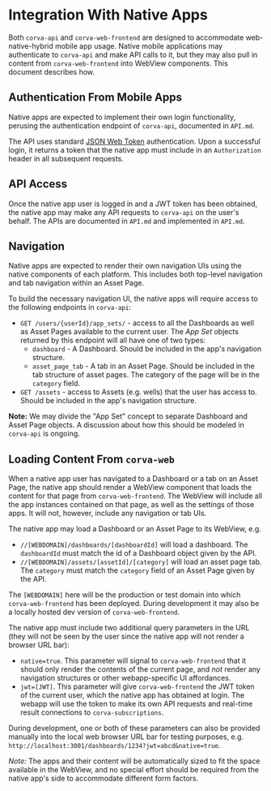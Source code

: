 # Integration With Native Apps

Both `corva-api` and `corva-web-frontend` are designed to accommodate web-native-hybrid mobile app usage. Native mobile applications may authenticate to `corva-api` and make API calls to it, but they may also pull in content from `corva-web-frontend` into WebView components. This document describes how.

## Authentication From Mobile Apps

Native apps are expected to implement their own login  functionality, perusing the authentication endpoint of `corva-api`, documented in `API.md`. 

The API uses standard [JSON Web Token](https://jwt.io/) authentication. Upon a successful login, it returns a token that the native app must include in an `Authorization` header in all subsequent requests.

## API Access

Once the native app user is logged in and a JWT token has been obtained, the native app may make any API requests to `corva-api` on the user's behalf. The APIs are documented in `API.md` and implemented in `API.md`.

## Navigation

Native apps are expected to render their own navigation UIs using the native components of each platform. This includes both top-level navigation and tab navigation within an Asset Page.

To build the necessary navigation UI, the native apps will require access to the following endpoints in `corva-api`:

* `GET /users/{userId}/app_sets/` - access to all the Dashboards as well as Asset Pages available to the current user. The *App Set* objects returned by this endpoint will all have one of two types:
   * `dashboard` - A Dashboard. Should be included in the app's navigation structure.
   * `asset_page_tab` - A tab in an Asset Page. Should be included in the tab structure of asset pages. The category of the page will be in the `category` field.
* `GET /assets` - access to Assets (e.g. wells) that the user has access to. Should be included in the app's navigation structure.

**Note:** We may divide the "App Set" concept to separate Dashboard and Asset Page objects. A discussion about how this should be modeled in `corva-api` is ongoing.

## Loading Content From `corva-web`

When a native app user has navigated to a Dashboard or a tab on an Asset Page, the native app should render a WebView component that loads the content for that page from `corva-web-frontend`. The WebView will include all the app instances contained on that page, as well as the settings of those apps. It will not, however, include any navigation or tab UIs.

The native app may load a Dashboard or an Asset Page to its WebView, e.g.

* `//[WEBDOMAIN]/dashboards/[dashboardId]` will load a dashboard. The `dashboardId` must match the id of a Dashboard object given by the API.
* `//[WEBDOMAIN]/assets/[assetId]/[category]` will load an asset page tab. The `category` must match the `category` field of an Asset Page given by the API.

The `[WEBDOMAIN]` here will be the production or test domain into which `corva-web-frontend` has been deployed. During development it may also be a locally hosted dev version of `corva-web-frontend`.

The native app must include two additional query parameters in the URL (they will not be seen by the user since the native app will not render a browser URL bar):

* `native=true`. This parameter will signal to `corva-web-frontend` that it should only render the contents of the current page, and *not* render any navigation structures or other webapp-specific UI affordances.
* `jwt=[JWT]`. This parameter will give `corva-web-frontend` the JWT token of the current user, which the native app has obtained at login. The webapp will use the token to make its own API requests and real-time result connections to `corva-subscriptions`.

During development, one or both of these parameters can also be provided manually into the local web browser URL bar for testing purposes, e.g. `http://localhost:3001/dashboards/1234?jwt=abcd&native=true`.

*Note:* The apps and their content will be automatically sized to fit the space available in the WebView, and no special effort should be required from the native app's side to accommodate different form factors.
